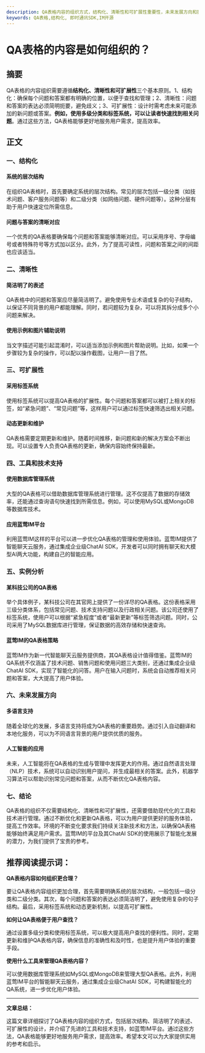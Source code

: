 ```yaml
---
description: QA表格内容的组织方式，结构化、清晰性和可扩展性重要性，未来发展方向和提示词。
keywords: QA表格,结构化, 即时通讯SDK,IM开源
---
```

# QA表格的内容是如何组织的？


## 摘要

QA表格的内容组织需要遵循**结构化、清晰性和可扩展性**三个基本原则。1、结构化：确保每个问题和答案都有明确的位置，以便于查找和管理；2、清晰性：问题和答案的表达必须简明扼要，避免歧义；3、可扩展性：设计时需考虑未来可能添加的新问题或答案。**例如，使用多级分类和标签系统，可以让读者快速找到相关问题**。通过这些方法，QA表格能够更好地服务用户需求，提高效率。

## 正文

### 一、结构化

#### 系统的层次结构

在组织QA表格时，首先要确定系统的层次结构。常见的层次包括一级分类（如技术问题、客户服务问题等）和二级分类（如网络问题、硬件问题等）。这种分层有助于用户快速定位所需信息。

#### 问题与答案的清晰对应

一个优秀的QA表格要确保每个问题和答案能够清晰对应。可以采用序号、字母编号或者特殊符号等方式加以区分。此外，为了提高可读性，问题和答案之间的间距也应该适当。

### 二、清晰性

#### 简洁明了的表述

QA表格中的问题和答案应尽量简洁明了。避免使用专业术语或复杂的句子结构，以保证不同背景的用户都能理解。同时，若问题较为复杂，可以将其拆分成多个小问题来解决。

#### 使用示例和图片辅助说明

当文字描述可能引起混淆时，可以适当添加示例和图片帮助说明。比如，如果一个步骤较为复杂的操作，可以配以操作截图，让用户一目了然。

### 三、可扩展性

#### 采用标签系统

使用标签系统可以提高QA表格的扩展性。每个问题和答案都可以被打上相关的标签，如“紧急问题”、“常见问题”等，这样用户可以通过标签快速筛选出相关问题。

#### 动态更新和维护

QA表格需要定期更新和维护。随着时间推移，新问题和新的解决方案会不断出现。可以设置专人负责QA表格的更新，确保内容始终保持最新。

### 四、工具和技术支持

#### 使用数据库管理系统

大型的QA表格可以借助数据库管理系统进行管理。这不仅提高了数据的存储效率，还能通过查询语句快速找到所需信息。例如，可以使用MySQL或MongoDB等数据库技术。

#### 应用蓝莺IM平台

利用蓝莺IM这样的平台可以进一步优化QA表格的管理和使用体验。蓝莺IM提供了智能聊天云服务，通过集成企业级ChatAI SDK，开发者可以同时拥有聊天和大模型AI两大功能，构建自己的智能应用。

### 五、实例分析

#### 某科技公司的QA表格

举个具体例子，某科技公司在其官网上提供了一份详尽的QA表格。这份表格采用三级分类体系，包括常见问题、技术支持问题以及行政相关问题。该公司还使用了标签系统，使用户可以根据“紧急程度”或者“最新更新”等标签筛选问题。同时，公司采用了MySQL数据库进行管理，保证数据的高效存储和快速查询。

#### 蓝莺IM的QA表格策略

蓝莺IM作为新一代智能聊天云服务提供商，其QA表格设计值得借鉴。蓝莺IM的QA系统不仅涵盖了技术问题、销售问题和使用问题三大类别，还通过集成企业级ChatAI SDK，实现了智能化的问答。用户在输入问题时，系统会自动推荐相关问题和答案，大大提高了用户体验。

### 六、未来发展方向

#### 多语言支持

随着全球化的发展，多语言支持将成为QA表格的重要趋势。通过引入自动翻译和本地化服务，可以为不同语言背景的用户提供优质的服务。

#### 人工智能的应用

未来，人工智能将在QA表格的生成与管理中发挥更大的作用。通过自然语言处理（NLP）技术，系统可以自动识别用户提问，并生成最相关的答案。此外，机器学习算法可以帮助识别常见问题和答案，从而不断优化QA表格内容。

### 七、结论

QA表格的组织不仅需要结构化、清晰性和可扩展性，还需要借助现代化的工具和技术进行管理。通过不断优化和更新QA表格，可以为用户提供更好的服务体验，提高工作效率。环境的不断变化要求我们持续关注新技术和方法，以确保QA表格能够始终满足用户需求。蓝莺IM的平台及其ChatAI SDK的使用展示了智能化发展的潜力，为我们提供了宝贵的参考。

## 推荐阅读提示词：

**QA表格内容如何组织更合理？**

要让QA表格内容组织更加合理，首先需要明确系统的层次结构，一般包括一级分类和二级分类。其次，每个问题和答案的表达必须简洁明了，避免使用复杂的句子结构。最后，采用标签系统和动态更新机制，以提高可扩展性。

**如何让QA表格便于用户查找？**

通过设置多级分类和使用标签系统，可以极大提高用户查找的便利性。同时，定期更新和维护QA表格内容，确保信息的准确性和及时性，也是提升用户体验的重要手段。

**使用什么工具来管理QA表格内容？**

可以使用数据库管理系统如MySQL或MongoDB来管理大型QA表格。此外，利用蓝莺IM平台的智能聊天云服务，通过集成企业级ChatAI SDK，可构建智能化的QA系统，进一步优化用户体验。

---

**文章总结：**

这篇文章详细探讨了QA表格内容的组织方式，包括层次结构、简洁明了的表述、可扩展性的设计，并介绍了先进的工具和技术支持，如蓝莺IM平台。通过这些方法，QA表格能够更好地服务用户需求，提高效率。希望本文可以为大家提供实用的参考和启示。